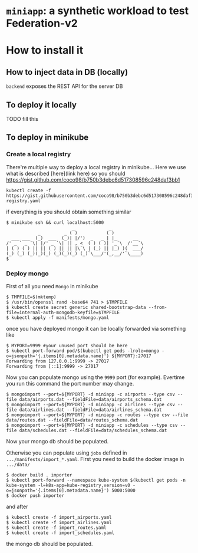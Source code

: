 # `miniapp`: a synthetic workload to test Federation-v2


# How to install it



## How to inject data in DB (locally)

`backend` exposes the REST API for the server DB


## To deploy it locally

TODO fill this

## To deploy in minikube

### Create a local registry

There're multiple way to deploy a local registry in minikube...
Here we use what is described [here](link here) so you should  https://gist.github.com/coco98/b750b3debc6d517308596c248daf3bb1

```shell
kubectl create -f https://gist.githubusercontent.com/coco98/b750b3debc6d517308596c248daf3bb1/raw/6efc11eb8c2dce167ba0a5e557833cc4ff38fa7c/kube-registry.yaml
```

if everything is you should obtain something similar

```shell
$ minikube ssh && curl localhost:5000
                         _             _
            _         _ ( )           ( )
  ___ ___  (_)  ___  (_)| |/')  _   _ | |_      __
/' _ ` _ `\| |/' _ `\| || , <  ( ) ( )| '_`\  /'__`\
| ( ) ( ) || || ( ) || || |\`\ | (_) || |_) )(  ___/
(_) (_) (_)(_)(_) (_)(_)(_) (_)`\___/'(_,__/'`\____)
$
```

### Deploy mongo

First of all you need `Mongo` in minikube

```shell
$ TMPFILE=$(mktemp)
$ /usr/bin/openssl rand -base64 741 > $TMPFILE
$ kubectl create secret generic shared-bootstrap-data --from-file=internal-auth-mongodb-keyfile=$TMPFILE
$ kubectl apply -f manifests/mongo.yaml
```


once you have deployed mongo it can be locally forwarded via something like


```shell
$ MYPORT=9999 #your unused port should be here
$ kubectl port-forward pod/$(kubectl get pods -lrole=mongo -o=jsonpath='{.items[0].metadata.name}') ${MYPORT}:27017
Forwarding from 127.0.0.1:9999 -> 27017
Forwarding from [::1]:9999 -> 27017
```

Now you can populate mongo using the `9999` port (for example). Evertime you run this command the port number may change.

```shell
$ mongoimport --port=${MYPORT} -d miniapp -c airports --type csv --file data/airports.dat --fieldFile=data/airports_schema.dat
$ mongoimport --port=${MYPORT} -d miniapp -c airlines --type csv --file data/airlines.dat --fieldFile=data/airlines_schema.dat
$ mongoimport --port=${MYPORT} -d miniapp -c routes --type csv --file data/routes.dat --fieldFile=data/routes_schema.dat
$ mongoimport --port=${MYPORT} -d miniapp -c schedules --type csv --file data/schedules.dat --fieldFile=data/schedules_schema.dat
```

Now your mongo db should be populated.

Otherwise you can populate using `jobs` defined in `.../manifests/import_*.yaml`.
First you need to build the docker image in `.../data/`

```shell
$ docker build . importer
$ kubectl port-forward --namespace kube-system $(kubectl get pods -n kube-system -l=k8s-app=kube-registry,version=v0 -o=jsonpath='{.items[0].metadata.name}') 5000:5000
$ docker push importer
```

and after 

```shell
$ kubectl create -f import_airports.yaml
$ kubectl create -f import_airlines.yaml
$ kubectl create -f import_routes.yaml
$ kubectl create -f import_schedules.yaml
```

the mongo db should be populated.